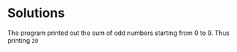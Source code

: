 # Solutions

The program printed out the sum of odd numbers starting from 0 to 9. Thus printing `20`
